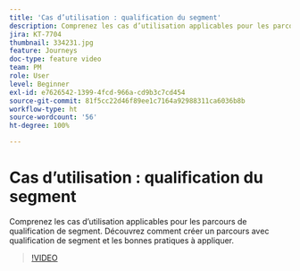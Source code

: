 ```yaml
---
title: 'Cas d’utilisation : qualification du segment'
description: Comprenez les cas d’utilisation applicables pour les parcours de qualification de segment. Découvrez comment créer un parcours avec qualification de segment et les bonnes pratiques à appliquer.
jira: KT-7704
thumbnail: 334231.jpg
feature: Journeys
doc-type: feature video
team: PM
role: User
level: Beginner
exl-id: e7626542-1399-4fcd-966a-cd9b3c7cd454
source-git-commit: 81f5cc22d46f89ee1c7164a92988311ca6036b8b
workflow-type: ht
source-wordcount: '56'
ht-degree: 100%

---
```


# Cas d’utilisation : qualification du segment

Comprenez les cas d’utilisation applicables pour les parcours de qualification de segment. Découvrez comment créer un parcours avec qualification de segment et les bonnes pratiques à appliquer.

>[!VIDEO](https://video.tv.adobe.com/v/334231?quality=12&learn=on)
